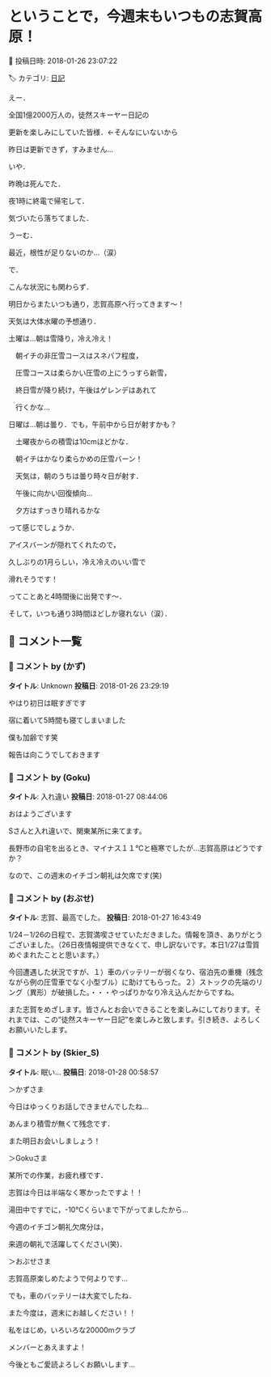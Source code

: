 # ということで，今週末もいつもの志賀高原！

📅 投稿日時: 2018-01-26 23:07:22

🏷️ カテゴリ: [日記](cc4b5682fb7b8b144980957a978653fb0.md)

えー．


全国1億2000万人の，徒然スキーヤー日記の


更新を楽しみにしていた皆様．←そんなにいないから


昨日は更新できず，すみません…





いや．


昨晩は死んでた．


夜1時に終電で帰宅して．


気づいたら落ちてました．


うーむ．


最近，根性が足りないのか…（涙）





で．


こんな状況にも関わらず．


明日からまたいつも通り，志賀高原へ行ってきます～！





天気は大体水曜の予想通り．





土曜は…朝は雪降り，冷え冷え！


　朝イチの非圧雪コースはスネパフ程度，


　圧雪コースは柔らかい圧雪の上にうっすら新雪，


　終日雪が降り続け，午後はゲレンデはあれて


　行くかな…





日曜は…朝は曇り．でも，午前中から日が射すかも？


　土曜夜からの積雪は10cmほどかな．


　朝イチはかなり柔らかめの圧雪バーン！


　天気は，朝のうちは曇り時々日が射す．


　午後に向かい回復傾向…


　夕方はすっきり晴れるかな





って感じでしょうか．


アイスバーンが隠れてくれたので，


久しぶりの1月らしい，冷え冷えのいい雪で


滑れそうです！





ってことあと4時間後に出発です～．


そして，いつも通り3時間ほどしか寝れない（涙）．

## 💬 コメント一覧

### 💬 コメント by (かず)
**タイトル**: Unknown
**投稿日**: 2018-01-26 23:29:19

やはり初日は眠すぎです

宿に着いて5時間も寝てしまいました

僕も加齢です笑

報告は向こうでしておきます

### 💬 コメント by (Goku)
**タイトル**: 入れ違い
**投稿日**: 2018-01-27 08:44:06

おはようございます

Sさんと入れ違いで、関東某所に来てます。



長野市の自宅を出るとき、マイナス１１℃と極寒でしたが…志賀高原はどうですか？

なので、この週末のイチゴン朝礼は欠席です(笑)

### 💬 コメント by (おぶせ)
**タイトル**: 志賀、最高でした。
**投稿日**: 2018-01-27 16:43:49

1/24－1/26の日程で、志賀満喫させていただきました。情報を頂き、ありがとうございました。（26日夜情報提供できなくて、申し訳ないです。本日1/27は雪質めぐまれたことと思います。）

今回遭遇した状況ですが、１）車のバッテリーが弱くなり、宿泊先の重機（残念ながら例の圧雪車でなく小型ブル）に助けてもらった。２）ストックの先端のリング（異形）が破損した。・・・やっぱりかなり冷え込んだからですね。

また志賀をめざします。皆さんとお会いできることを楽しみにしております。それまでは、この”徒然スキーヤー日記”を楽しみと致します。引き続き、よろしくお願いいたします。

### 💬 コメント by (Skier_S)
**タイトル**: 眠い…
**投稿日**: 2018-01-28 00:58:57

＞かずさま

今日はゆっくりお話しできませんでしたね…

あんまり積雪が無くて残念です．

また明日お会いしましょう！



＞Gokuさま

某所での作業，お疲れ様です．

志賀は今日は半端なく寒かったですよ！！

湯田中ですでに，-10℃くらいまで下がってましたから…

今週のイチゴン朝礼欠席分は，

来週の朝礼で活躍してください(笑)．



＞おぶせさま

志賀高原楽しめたようで何よりです…

でも，車のバッテリーは大変でしたね．

また今度は，週末にお越しください！！

私をはじめ，いろいろな20000mクラブ

メンバーとあえますよ！



今後ともご愛読よろしくお願いします…

